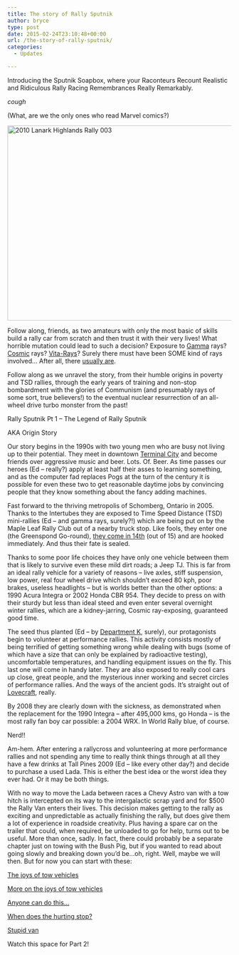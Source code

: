 ```yaml
---
title: The story of Rally Sputnik
author: bryce
type: post
date: 2015-02-24T23:10:48+00:00
url: /the-story-of-rally-sputnik/
categories:
  - Updates

---
```

Introducing the Sputnik Soapbox, where your Raconteurs Recount Realistic and Ridiculous Rally Racing Remembrances Really Remarkably.

_cough_

(What, are we the only ones who read Marvel comics?)

<a href="http://www.rallysputnik.com/the-story-of-rally-sputnik/2010-lanark-highlands-rally-003/" rel="attachment wp-att-1294"><img class="alignnone size-large wp-image-1294" src="http://www.rallysputnik.com/wp-content/uploads/2010-Lanark-Highlands-Rally-003-1024x768.jpg" alt="2010 Lanark Highlands Rally 003" width="584" height="438" srcset="https://www.rallysputnik.com/wp-content/uploads/2010-Lanark-Highlands-Rally-003-1024x768.jpg 1024w, https://www.rallysputnik.com/wp-content/uploads/2010-Lanark-Highlands-Rally-003-300x225.jpg 300w, https://www.rallysputnik.com/wp-content/uploads/2010-Lanark-Highlands-Rally-003-400x300.jpg 400w, https://www.rallysputnik.com/wp-content/uploads/2010-Lanark-Highlands-Rally-003-900x675.jpg 900w" sizes="(max-width: 584px) 100vw, 584px" /></a>

<!--more-->

Follow along, friends, as two amateurs with only the most basic of skills build a rally car from scratch and then trust it with their very lives! What horrible mutation could lead to such a decision? Exposure to <a href="http://en.m.wikipedia.org/wiki/Hulk_(comics)" target="_blank">Gamma</a> rays? <a href="http://en.m.wikipedia.org/wiki/Fantastic_Four" target="_blank">Cosmic</a> rays? <a href="http://marvel.com/universe/Captain_America_%28Steve_Rogers%29" target="_blank">Vita-Rays</a>? Surely there must have been SOME kind of rays involved&#8230; After all, there <a href="http://www.cracked.com/article_15049_marvel-comics-vs.-science-5-most-absurd-superhero-origins.html" target="_blank">usually are</a>.

Follow along as we unravel the story, from their humble origins in poverty and TSD rallies, through the early years of training and non-stop bombardment with the glories of Communism (and presumably rays of some sort, true believers!) to the eventual nuclear resurrection of an all-wheel drive turbo monster from the past!

Rally Sputnik Pt 1 – The Legend of Rally Sputnik
  
AKA Origin Story

Our story begins in the 1990s with two young men who are busy not living up to their potential. They meet in downtown <a href="http://en.m.wikipedia.org/wiki/Terminal_City_Ricochet" target="_blank">Terminal City</a> and become friends over aggressive music and beer. Lots. Of. Beer. As time passes our heroes (Ed &#8211; really?) apply at least half their asses to learning something, and as the computer fad replaces Pogs at the turn of the century it is possible for even these two to get reasonable daytime jobs by convincing people that they know something about the fancy adding machines.

Fast forward to the thriving metropolis of Schomberg, Ontario in 2005. Thanks to the Intertubes they are exposed to Time Speed Distance (TSD) mini-rallies (Ed &#8211; and gamma rays, surely?!) which are being put on by the Maple Leaf Rally Club out of a nearby truck stop. Like fools, they enter one (the Greenspond Go-round), <a href="http://www.mlrc.ca/road/ggr05results.html" target="_blank">they come in 14th</a> (out of 15) and are hooked immediately. And thus their fate is sealed.

Thanks to some poor life choices they have only one vehicle between them that is likely to survive even these mild dirt roads; a Jeep TJ. This is far from an ideal rally vehicle for a variety of reasons &#8211; live axles, stiff suspension, low power, real four wheel drive which shouldn&#8217;t exceed 80 kph, poor brakes, useless headlights &#8211; but is worlds better than the other options: a 1990 Acura Integra or 2002 Honda CBR 954. They decide to press on with their sturdy but less than ideal steed and even enter several overnight winter rallies, which are a kidney-jarring, Cosmic ray-exposing, guaranteed good time.

The seed thus planted (Ed &#8211; by <a href="http://marvel.wikia.com/Department_K_%28Earth-616%29" target="_blank">Department K</a>, surely), our protagonists begin to volunteer at performance rallies. This activity consists mostly of being terrified of getting something wrong while dealing with bugs (some of which have a size that can only be explained by radioactive testing), uncomfortable temperatures, and handling equipment issues on the fly. This last one will come in handy later. They are also exposed to really cool cars up close, great people, and the mysterious inner working and secret circles of performance rallies. And the ways of the ancient gods. It&#8217;s straight out of <a href="http://en.m.wikipedia.org/wiki/H._P._Lovecraft" target="_blank">Lovecraft</a>, really.

By 2008 they are clearly down with the sickness, as demonstrated when the replacement for the 1990 Integra &#8211; after 495,000 kms, go Honda &#8211; is the most rally fan boy car possible: a 2004 WRX. In World Rally blue, of course.

Nerd!!

Am-hem. After entering a rallycross and volunteering at more performance rallies and not spending any time to really think things through at all they have a few drinks at Tall Pines 2009 (Ed &#8211; like every other day?) and decide to purchase a used Lada. This is either the best idea or the worst idea they ever had. Or it may be both things.

With no way to move the Lada between races a Chevy Astro van with a tow hitch is intercepted on its way to the intergalactic scrap yard and for $500 the Rally Van enters their lives. This decision makes getting to the rally as exciting and unpredictable as actually finishing the rally, but does give them a lot of experience in roadside creativity. Plus having a spare car on the trailer that could, when required, be unloaded to go for help, turns out to be useful. More than once, sadly. In fact, there could probably be a separate chapter just on towing with the Bush Pig, but if you wanted to read about going slowly and breaking down you’d be…oh, right. Well, maybe we will then. But for now you can start with these:

<a href="http://www.rallysputnik.com/the-joys-of-tow-vehicles/" target="_blank">The joys of tow vehicles</a>

<a title="More of the joys of tow vehicles" href="http://www.rallysputnik.com/more-of-the-joys-of-tow-vehicles/" target="_blank">More on the joys of tow vehicles</a>

<a title="Anyone can do this sh*t if you spend money" href="http://www.rallysputnik.com/anyone-can-do-this-sht-if-you-spend-money/" target="_blank">Anyone can do this&#8230;</a>

<a title="When…does…the…hurting…stop…" href="http://www.rallysputnik.com/when-does-the-hurting-stop/" target="_blank">When does the hurting stop?</a>

<a title="And while we’re at it…" href="http://www.rallysputnik.com/and-while-were-at-it/" target="_blank">Stupid van</a>

Watch this space for Part 2!